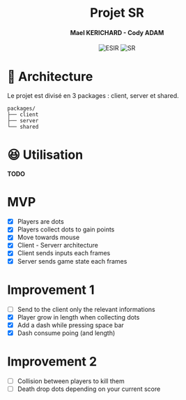 <h1 align="center">Projet SR</h1>
<h4 align="center">Mael KERICHARD - Cody ADAM</h4>
<p align="center">
   <img src="https://img.shields.io/badge/-ESIR-orange" alt="ESIR">
   <img src="https://img.shields.io/badge/-SR-red" alt="SR">
</p>

# 📁 Architecture

Le projet est divisé en 3 packages : client, server et shared.

```text
packages/
├── client
├── server
└── shared
```

# 😆 Utilisation

**TODO**


# MVP 

- [x] Players are dots
- [x] Players collect dots to gain points
- [x] Move towards mouse
- [x] Client - Serverr architecture
- [x] Client sends inputs each frames
- [x] Server sends game state each frames

# Improvement 1

- [ ] Send to the client only the relevant informations
- [x] Player grow in length when collecting dots
- [x] Add a dash while pressing space bar
- [x] Dash consume poing (and length)

# Improvement 2

- [ ] Collision between players to kill them
- [ ] Death drop dots depending on your current score
